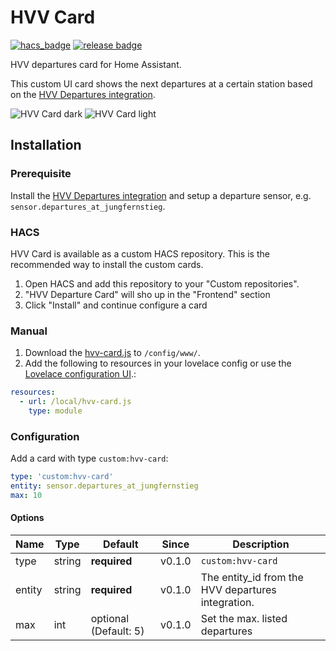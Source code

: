 # HVV Card

[![hacs_badge](https://img.shields.io/badge/HACS-Custom-orange.svg?style=for-the-badge)](https://github.com/custom-components/hacs)
[![release badge](https://img.shields.io/github/v/release/nilstgmd/hvv-card.svg?style=for-the-badge)](https://github.com/nilstgmd/hvv-card/releases)

HVV departures card for Home Assistant.

This custom UI card shows the next departures at a certain station based on the [HVV Departures integration](https://www.home-assistant.io/integrations/hvv_departures).

![HVV Card dark](https://github.com/nilstgmd/hvv-card/blob/main/hvv-card.png)
![HVV Card light](https://github.com/nilstgmd/hvv-card/blob/main/hvv-card-light.png)


## Installation

### Prerequisite

Install the [HVV Departures integration](https://www.home-assistant.io/integrations/hvv_departures) and setup a departure sensor, e.g. `sensor.departures_at_jungfernstieg`.

### HACS

HVV Card is available as a custom HACS repository. This is the recommended way to install the custom cards.

1. Open HACS and add this repository to your "Custom repositories".
1. "HVV Departure Card" will sho up in the "Frontend" section
1. Click "Install" and continue configure a card

### Manual

1. Download the [hvv-card.js](https://raw.githubusercontent.com/nilstgmd/hvv-card/main/hvv-card.js) to `/config/www/`.
1. Add the following to resources in your lovelace config or use the [Lovelace configuration UI](https://developers.home-assistant.io/docs/frontend/custom-ui/registering-resources/).:

```yaml
resources:
  - url: /local/hvv-card.js
    type: module
```

### Configuration

Add a card with type `custom:hvv-card`:

```yaml
type: 'custom:hvv-card'
entity: sensor.departures_at_jungfernstieg
max: 10
```

#### Options

| Name | Type | Default | Since | Description |
|------|------|---------|-------|-------------|
| type | string | **required** | v0.1.0 | `custom:hvv-card`
| entity | string | **required** | v0.1.0 | The entity_id from the HVV departures integration.
| max | int | optional (Default: 5) | v0.1.0 | Set the max. listed departures
